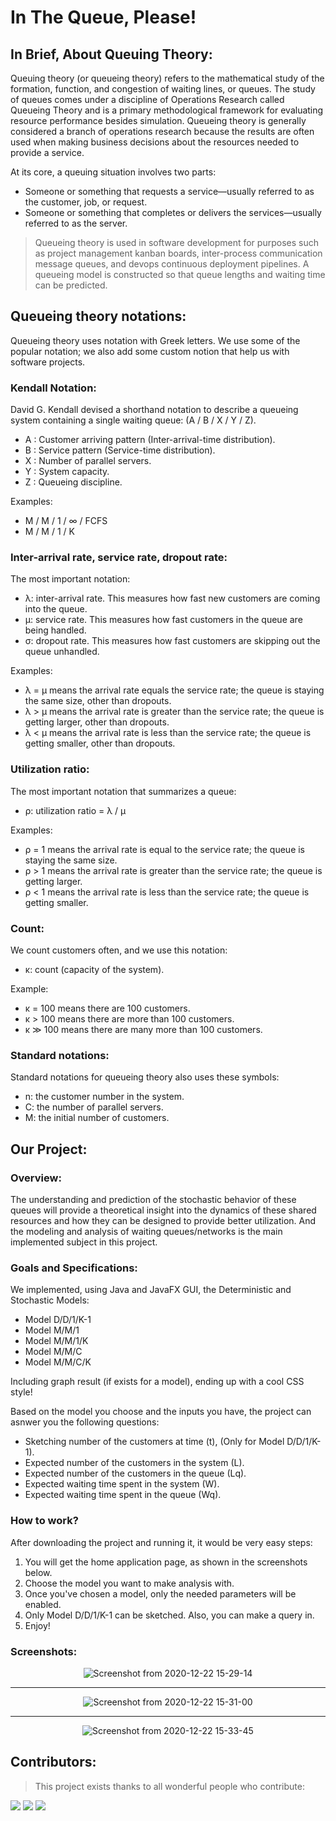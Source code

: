# In The Queue, Please!

## In Brief, About Queuing Theory:

Queuing theory (or queueing theory) refers to the mathematical study of the formation, function, and congestion of waiting lines, or queues. The study of queues comes under a discipline of Operations Research called Queueing Theory and is a primary methodological framework for evaluating resource performance besides simulation. Queueing theory is generally considered a branch of operations research because the results are often used when making business decisions about the resources needed to provide a service.

At its core, a queuing situation involves two parts:
* Someone or something that requests a service—usually referred to as the customer, job, or request.
* Someone or something that completes or delivers the services—usually referred to as the server.

> Queueing theory is used in software development for purposes such as project management kanban boards, inter-process communication message queues, and devops continuous deployment pipelines. A queueing model is constructed so that queue lengths and waiting time can be predicted.

## Queueing theory notations:

Queueing theory uses notation with Greek letters. We use some of the popular notation; we also add some custom notion that help us with software projects.

### Kendall Notation:

David G. Kendall devised a shorthand notation to describe a queueing system containing a single waiting queue: (A / B / X / Y / Z).

* A : Customer arriving pattern (Inter-arrival-time distribution).
* B : Service pattern (Service-time distribution).
* X : Number of parallel servers.
* Y : System capacity.
* Z : Queueing discipline.

Examples: 
* M / M / 1 / ∞ / FCFS 
* M / M / 1 / K

### Inter-arrival rate, service rate, dropout rate:

The most important notation:
  * λ: inter-arrival rate. This measures how fast new customers are coming into the queue.
  * μ: service rate. This measures how fast customers in the queue are being handled.
  * σ: dropout rate. This measures how fast customers are skipping out the queue unhandled.

Examples:
  * λ = μ means the arrival rate equals the service rate; the queue is staying the same size, other than dropouts.
  * λ > μ means the arrival rate is greater than the service rate; the queue is getting larger, other than dropouts.
  * λ < μ means the arrival rate is less than the service rate; the queue is getting smaller, other than dropouts.

### Utilization ratio:

The most important notation that summarizes a queue:
  * ρ: utilization ratio = λ / μ

Examples:
  * ρ = 1 means the arrival rate is equal to the service rate; the queue is staying the same size.
  * ρ > 1 means the arrival rate is greater than the service rate; the queue is getting larger.
  * ρ < 1 means the arrival rate is less than the service rate; the queue is getting smaller.

### Count:

We count customers often, and we use this notation:
  * κ: count (capacity of the system).

Example:
  * κ = 100 means there are 100 customers.
  * κ > 100 means there are more than 100 customers.
  * κ ≫ 100 means there are many more than 100 customers.

### Standard notations:

Standard notations for queueing theory also uses these symbols:
  * n: the customer number in the system.
  * C: the number of parallel servers.
  * M: the initial number of customers.

## Our Project:

### Overview:

The understanding and prediction of the stochastic behavior of these queues will provide a theoretical insight into the dynamics of these shared resources and how they can be designed to provide better utilization. And the modeling and analysis of waiting queues/networks is the main implemented subject in this project.

### Goals and Specifications:

We implemented, using Java and JavaFX GUI, the Deterministic and Stochastic Models:

* Model D/D/1/K-1
* Model M/M/1
* Model M/M/1/K
* Model M/M/C
* Model M/M/C/K

Including graph result (if exists for a model), ending up with a cool CSS style!

Based on the model you choose and the inputs you have, the project can asnwer you the following questions:

* Sketching number of the customers at time (t), (Only for Model D/D/1/K-1).
* Expected number of the customers in the system (L).
* Expected number of the customers in the queue (Lq).
* Expected waiting time spent in the system (W).
* Expected waiting time spent in the queue (Wq).

### How to work?

After downloading the project and running it, it would be very easy steps:

1. You will get the home application page, as shown in the screenshots below.
2. Choose the model you want to make analysis with. 
3. Once you've chosen a model, only the needed parameters will be enabled.
4. Only Model D/D/1/K-1 can be sketched. Also, you can make a query in.
5. Enjoy!

### Screenshots:

<div align="center">

![Screenshot from 2020-12-22 15-29-14](https://user-images.githubusercontent.com/52632898/102894846-65341180-446c-11eb-8549-4be116aff37b.png)

<hr />

![Screenshot from 2020-12-22 15-31-00](https://user-images.githubusercontent.com/52632898/102894972-914f9280-446c-11eb-967c-6f6421fb8cd4.png)

<hr />

![Screenshot from 2020-12-22 15-33-45](https://user-images.githubusercontent.com/52632898/102894936-83017680-446c-11eb-8b93-970ac2b533a0.png)

</div>


## Contributors:

> This project exists thanks to all wonderful people who contribute: 

[![](https://avatars1.githubusercontent.com/u/51851957?s=70&v=4)](https://github.com/M0D4)
[![](https://avatars0.githubusercontent.com/u/55098152?s=70&v=4)](https://github.com/khaled-diab)
[![](https://avatars2.githubusercontent.com/u/52632898?s=70&v=4)](https://github.com/AHR9N)
